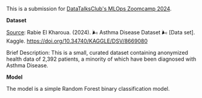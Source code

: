 This is a submission for [DataTalksClub's MLOps Zoomcamp 2024](https://github.com/DataTalksClub/mlops-zoomcamp).

**Dataset**

[Source](https://doi.org/10.34740/KAGGLE/DSV/8669080): Rabie El Kharoua. (2024). 🌬️ Asthma Disease Dataset 🌬️ [Data set]. Kaggle. https://doi.org/10.34740/KAGGLE/DSV/8669080 

Brief Description: This is a small, curated dataset containing anonymized health data of 2,392 patients, a minority of which have been diagnosed with Asthma Disease. 

**Model**

The model is a simple Random Forest binary classification model.


